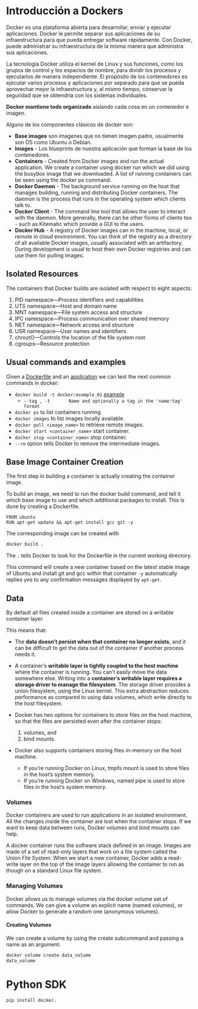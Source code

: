 # Introducción a Dockers

Docker es una plataforma abierta para desarrollar, enviar y ejecutar aplicaciones. Docker le permite separar sus aplicaciones de su infraestructura para que pueda entregar software rápidamente. Con Docker, puede administrar su infraestructura de la misma manera que administra sus aplicaciones.

La tecnología Docker utiliza el kernel de Linux y sus funciones, como los grupos de control y los espacios de nombre, para dividir los procesos y ejecutarlos de manera independiente. El propósito de los contenedores es ejecutar varios procesos y aplicaciones por separado para que se pueda aprovechar mejor la infraestructura y, al mismo tiempo, conservar la seguridad que se obtendría con los sistemas individuales.

**Docker mantiene todo organizado**  aislando cada cosa en un contenedor e imagen.

Alguno de los componentes clásicos de docker son:

- **Base images** son imagenes que no tienen imagen padre, usualmente son OS como Ubuntu o Debian.
- **Images** - Los blueprints de nuestra aplicación que forman la base de los contenedores. 
- **Containers** - Created from Docker images and run the actual application. We create a container using docker run which we did using the busybox image that we downloaded. A list of running containers can be seen using the docker ps command.
- **Docker Daemon** - The background service running on the host that manages building, running and distributing Docker containers. The daemon is the process that runs in the operating system which clients talk to.
- **Docker Client** - The command line tool that allows the user to interact with the daemon. More generally, there can be other forms of clients too - such as Kitematic which provide a GUI to the users.
- **Docker Hub** - A registry of Docker images can in the machine, local, or remote in cloud environment. You can think of the registry as a directory of all available Docker images, usually associated with an artifactory. During development is usual to host their own Docker registries and can use them for pulling images.

## Isolated Resources

The containers that Docker builds are isolated with respect to eight aspects:
1. PID namespace—Process identifiers and capabilities
2. UTS namespace—Host and domain name
3. MNT namespace—File system access and structure
4. IPC namespace—Process communication over shared memory
5. NET namespace—Network access and structure
6. USR namespace—User names and identifiers
7. chroot()—Controls the location of the file system root
8. cgroups—Resource protection

## Usual commands and examples

Given a [Dockerfile](example_01/flask-app/Dockerfile) and an [application](example_01/flask-app/app.py) we can test the next common commands in docker:

- `docker build -t docker:example_01` [example](example_01/docker_build.bat)
    - `--tag , -t 		Name and optionally a tag in the 'name:tag' format`
- `docker ps` to list containers running
- `docker images` to list images locally available.
- `docker pull <image_name>` to retrieve remote images.
- `docker start <container_name>` start container.
- `docker stop <container_name>` stop container.
- `--rm` option tells Docker to remove the intermediate images.


## Base Image Container Creation

The first step in building a container is actually creating the container image.

To build an image, we need to run the docker build command, and tell it which base image to use and which additional packages to install. This is done by creating a Dockerfile. 

```docker
FROM ubuntu
RUN apt-get update && apt-get install gcc git -y
```

The corresponding image can be created with

```bash
docker build .
```
The `.` tells Docker to look for the Dockerfile in the current working directory.

This command will create a new container based on the latest stable image of Ubuntu and install git and gcc within that container `-y` automatically replies yes to any confirmation messages displayed by `apt-get`. 

## Data

By default all files created inside a container are stored on a writable container layer. 

This means that:

- The **data doesn’t persist when that container no longer exists**, and it can be difficult to get the data out of the container if another process needs it.
- A container’s **writable layer is tightly coupled to the host machine** where the container is running. You can’t easily move the data somewhere else.
Writing into a **container’s writable layer requires a storage driver to manage the filesystem**. The storage driver provides a union filesystem, using the Linux kernel. This extra abstraction reduces performance as compared to using data volumes, which write directly to the host filesystem.

- Docker has two options for containers to store files on the host machine, so that the files are persisted even after the container stops: 
    
    1. volumes, and 
    2. bind mounts.

- Docker also supports containers storing files in-memory on the host machine. 

    - If you’re running Docker on Linux, tmpfs mount is used to store files in the host’s system memory. 
    - If you’re running Docker on Windows, named pipe is used to store files in the host’s system memory.

### Volumes

Docker containers are used to run applications in an isolated environment. All the changes inside the container are lost when the container stops. If we want to keep data between runs, Docker volumes and bind mounts can help. 

A docker container runs the software stack defined in an image. Images are made of a set of read-only layers that work on a file system called the Union File System. When we start a new container, Docker adds a read-write layer on the top of the image layers allowing the container to run as though on a standard Linux file system.

### Managing Volumes

Docker allows us to manage volumes via the docker volume set of commands. We can give a volume an explicit name (named volumes), or allow Docker to generate a random one (anonymous volumes).

#### Creating Volumes

We can create a volume by using the create subcommand and passing a name as an argument:

```bash
docker volume create data_volume
data_volume
```


# Python SDK

```bash
pip install docker.
```


